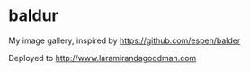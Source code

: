 baldur
======

My image gallery, inspired by https://github.com/espen/balder

Deployed to http://www.laramirandagoodman.com
